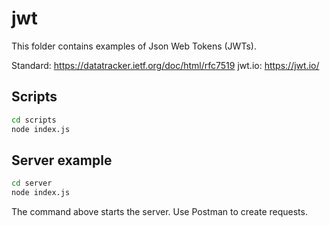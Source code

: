 # jwt

This folder contains examples of Json Web Tokens (JWTs).

Standard: https://datatracker.ietf.org/doc/html/rfc7519
jwt.io: https://jwt.io/

## Scripts

```bash
cd scripts
node index.js
```

## Server example

```bash
cd server
node index.js
```

The command above starts the server. Use Postman to create requests.

